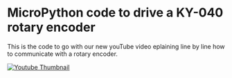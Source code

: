 # MicroPython code to drive a KY-040 rotary encoder

This is the code to go with our new youTube video eplaining line by line how to communicate with a rotary encoder.

[![Youtube Thumbnail](https://img.youtube.com/vi/0dAcabcoKvg/0.jpg)](https://youtu.be/0dAcabcoKvg)
